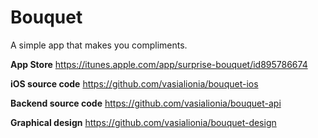 # Bouquet

A simple app that makes you compliments.

**App Store** https://itunes.apple.com/app/surprise-bouquet/id895786674

**iOS source code** https://github.com/vasialionia/bouquet-ios

**Backend source code** https://github.com/vasialionia/bouquet-api

**Graphical design** https://github.com/vasialionia/bouquet-design